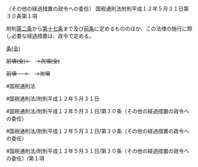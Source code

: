 （その他の経過措置の政令への委任）
国税通則法附則平成１２年５月３１日第３０条第１項

附則[第二条](国税通則法＿＿＿＿附則平成１２年５月３１日第２条第１項)から[第十七条](国税通則法＿＿＿＿附則平成１２年５月３１日第１７条第１項)まで及び[前条](国税通則法＿＿＿＿附則平成１２年５月３１日第２９条第１項)に定めるもののほか、この法律の施行に際し必要な経過措置は、政令で定める。

[条(全)](国税通則法＿＿＿＿附則平成１２年５月３１日第３０条_.md)

~~前項(全)←~~　~~→次項(全)~~

~~前項 　 ←~~　~~→次項~~



#国税通則法

#国税通則法/附則平成１２年５月３１日

#国税通則法/附則平成１２年５月３１日/第３０条（その他の経過措置の政令への委任）

#国税通則法/附則平成１２年５月３１日/第３０条（その他の経過措置の政令への委任）

#国税通則法/附則平成１２年５月３１日/第３０条（その他の経過措置の政令への委任）/第１項

